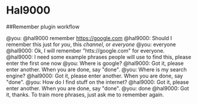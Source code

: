# Hal9000

##Remember plugin workflow

  @you: @hal9000 remember https://google.com
  @hal9000: Should I remember this just for *you*, this *channel*, or *everyone*
  @you: everyone
  @hal9000: Ok, I will remember "htts://google.com" for everyone.
  @hal9000: I need some example phrases people will use to find this, please enter the first one now
  @you: Where is google?
  @hal9000: Got it, please enter another. When you are done, say "done".
  @you: Where is my search engine?
  @hal9000: Got it, please enter another. When you are done, say "done".
  @you: How do I find stuff on the internet?
  @hal9000: Got it, please enter another. When you are done, say "done".
  @you: done
  @hal9000: Got it, thanks. To train more phrases, just ask me to remember again.
  
  
